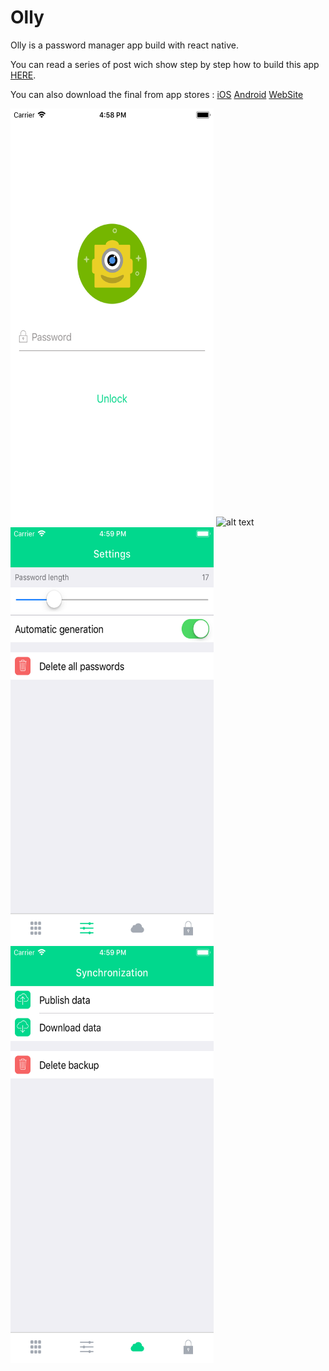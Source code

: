# Olly

Olly is a password manager app build with react native.

You can read a series of post wich show step by step how to build this app [HERE](https://www.dwastudio.fr/articles/react-native-gestionnaire-de-mots-de-passe-introduction).

You can also download the final from app stores :
[iOS](https://itunes.apple.com/fr/app/olly-password-manager/id1322520576?l=en&mt=8)
[Android](https://play.google.com/store/apps/details?id=com.olly&hl=fr)
[WebSite](https://olly.dwastudio.fr/)

<img src="/doc/unlock-en.png" alt="alt text" width="325" height="667">
<img src="/doc/password-en.png" alt="alt text" width="325" height="667">

<img src="/doc/settings-en.png" alt="alt text" width="325" height="667">
<img src="/doc/synchronization-en.png" alt="alt text" width="325" height="667">
